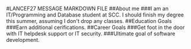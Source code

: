 #LANCEF27 MESSAGE MARKDOWN FILE
##About me
###I am an IT/Programming and Database student at SCC. I should finish my degree this summer, assuming I don't drop any classes. 
##Education Goals
###Earn additional cerifications.
##Career Goals
###Get foot in the door with IT helpdesk support or IT security.
###Ultimate goal of software development.
